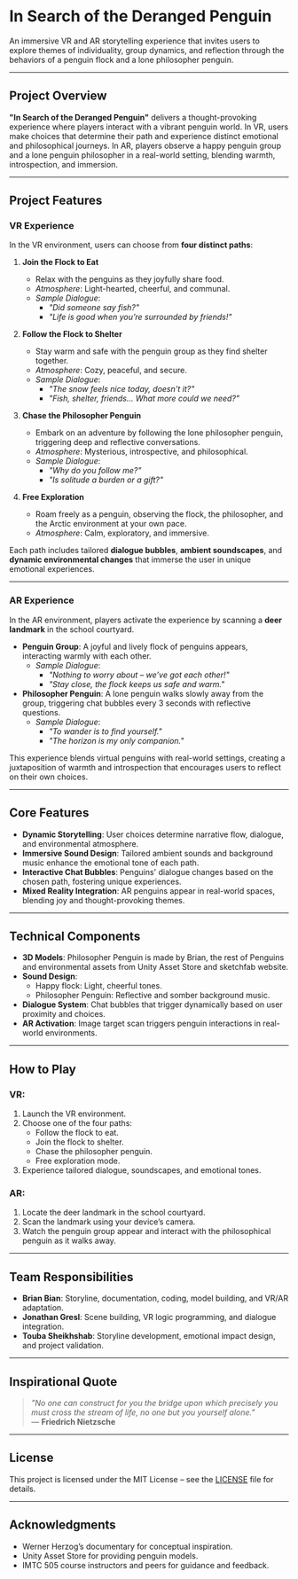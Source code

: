 # **In Search of the Deranged Penguin**

An immersive VR and AR storytelling experience that invites users to explore themes of individuality, group dynamics, and reflection through the behaviors of a penguin flock and a lone philosopher penguin.

---

## **Project Overview**
**"In Search of the Deranged Penguin"** delivers a thought-provoking experience where players interact with a vibrant penguin world. In VR, users make choices that determine their path and experience distinct emotional and philosophical journeys. In AR, players observe a happy penguin group and a lone penguin philosopher in a real-world setting, blending warmth, introspection, and immersion.

---

## **Project Features**

### **VR Experience**
In the VR environment, users can choose from **four distinct paths**:
1. **Join the Flock to Eat**  
   - Relax with the penguins as they joyfully share food.  
   - *Atmosphere*: Light-hearted, cheerful, and communal.  
   - *Sample Dialogue*:  
     - *"Did someone say fish?"*  
     - *"Life is good when you’re surrounded by friends!"*  

2. **Follow the Flock to Shelter**  
   - Stay warm and safe with the penguin group as they find shelter together.  
   - *Atmosphere*: Cozy, peaceful, and secure.  
   - *Sample Dialogue*:  
     - *"The snow feels nice today, doesn't it?"*  
     - *"Fish, shelter, friends… What more could we need?"*  

3. **Chase the Philosopher Penguin**  
   - Embark on an adventure by following the lone philosopher penguin, triggering deep and reflective conversations.  
   - *Atmosphere*: Mysterious, introspective, and philosophical.  
   - *Sample Dialogue*:  
     - *"Why do you follow me?"*  
     - *"Is solitude a burden or a gift?"*  

4. **Free Exploration**  
   - Roam freely as a penguin, observing the flock, the philosopher, and the Arctic environment at your own pace.  
   - *Atmosphere*: Calm, exploratory, and immersive.

Each path includes tailored **dialogue bubbles**, **ambient soundscapes**, and **dynamic environmental changes** that immerse the user in unique emotional experiences.

---

### **AR Experience**
In the AR environment, players activate the experience by scanning a **deer landmark** in the school courtyard.  
- **Penguin Group**: A joyful and lively flock of penguins appears, interacting warmly with each other.  
   - *Sample Dialogue*:  
     - *"Nothing to worry about – we’ve got each other!"*  
     - *"Stay close, the flock keeps us safe and warm."*  
- **Philosopher Penguin**: A lone penguin walks slowly away from the group, triggering chat bubbles every 3 seconds with reflective questions.  
   - *Sample Dialogue*:  
     - *"To wander is to find yourself."*  
     - *"The horizon is my only companion."*  

This experience blends virtual penguins with real-world settings, creating a juxtaposition of warmth and introspection that encourages users to reflect on their own choices.

---

## **Core Features**
- **Dynamic Storytelling**: User choices determine narrative flow, dialogue, and environmental atmosphere.  
- **Immersive Sound Design**: Tailored ambient sounds and background music enhance the emotional tone of each path.  
- **Interactive Chat Bubbles**: Penguins' dialogue changes based on the chosen path, fostering unique experiences.  
- **Mixed Reality Integration**: AR penguins appear in real-world spaces, blending joy and thought-provoking themes.  

---

## **Technical Components**
- **3D Models**: Philosopher Penguin is made by Brian, the rest of Penguins and environmental assets from Unity Asset Store and sketchfab website.  
- **Sound Design**:  
  - Happy flock: Light, cheerful tones.  
  - Philosopher Penguin: Reflective and somber background music.  
- **Dialogue System**: Chat bubbles that trigger dynamically based on user proximity and choices.  
- **AR Activation**: Image target scan triggers penguin interactions in real-world environments.  

---

## **How to Play**

### **VR**:
1. Launch the VR environment.  
2. Choose one of the four paths:  
   - Follow the flock to eat.  
   - Join the flock to shelter.  
   - Chase the philosopher penguin.  
   - Free exploration mode.  
3. Experience tailored dialogue, soundscapes, and emotional tones.  

### **AR**:
1. Locate the deer landmark in the school courtyard.  
2. Scan the landmark using your device’s camera.  
3. Watch the penguin group appear and interact with the philosophical penguin as it walks away.  

---

## **Team Responsibilities**
- **Brian Bian**: Storyline, documentation, coding, model building, and VR/AR adaptation.  
- **Jonathan Gresl**: Scene building, VR logic programming, and dialogue integration.  
- **Touba Sheikhshab**: Storyline development, emotional impact design, and project validation.

---

## **Inspirational Quote**
> *"No one can construct for you the bridge upon which precisely you must cross the stream of life, no one but you yourself alone."*  
> — **Friedrich Nietzsche**

---

## **License**
This project is licensed under the MIT License – see the [LICENSE](LICENSE) file for details.

---



## **Acknowledgments**
- Werner Herzog’s documentary for conceptual inspiration.
- Unity Asset Store for providing penguin models.
- IMTC 505 course instructors and peers for guidance and feedback.
